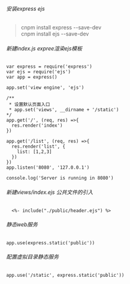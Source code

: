 ###### 安装express ejs
> cnpm install express --save-dev<br>cnpm install ejs --save-dev

###### 新建index.js expree渲染ejs模板

```
var express = require('express')
var ejs = require('ejs')
var app = express()

app.set('view engine', 'ejs')

/**
 * 设置默认页面入口
 * app.set('views', __dirname + '/static')
*/
app.get('/', (req, res) =>{
  res.render('index')
})

app.get('/list', (req, res) =>{
  res.render('list', {
    list: [1,2,3]
  })
})
app.listen('8080', '127.0.0.1')

console.log('Server is running in 8080')
```

###### 新建views/index.ejs 公共文件的引入
```
  <%- include("./public/header.ejs") %>
```

###### 静态web服务
```
app.use(express.static('public'))
```

###### 配置虚拟目录静态服务
```
app.use('/static', express.static('public'))
```